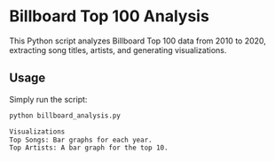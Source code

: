 # Billboard Top 100 Analysis

This Python script analyzes Billboard Top 100 data from 2010 to 2020, extracting song titles, artists, and generating visualizations.

## Usage

Simply run the script:

```bash
python billboard_analysis.py

Visualizations
Top Songs: Bar graphs for each year.
Top Artists: A bar graph for the top 10.
